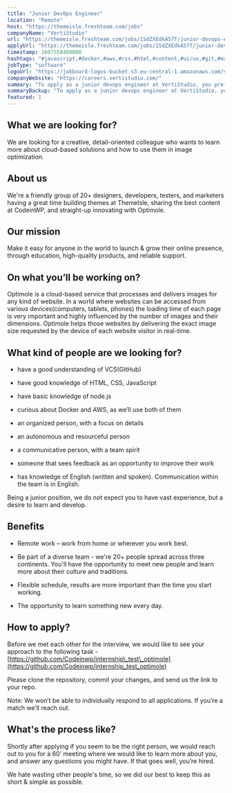 ```yaml
---
title: "Junior DevOps Engineer"
location: "Remote"
host: "https://themeisle.freshteam.com/jobs"
companyName: "VertiStudio"
url: "https://themeisle.freshteam.com/jobs/1SdZXEdkA57T/junior-devops-engineer-remote"
applyUrl: "https://themeisle.freshteam.com/jobs/1SdZXEdkA57T/junior-devops-engineer-remote#applicant-form"
timestamp: 1607558400000
hashtags: "#javascript,#docker,#aws,#css,#html,#content,#ui/ux,#git,#marketing,#English"
jobType: "software"
logoUrl: "https://jobboard-logos-bucket.s3.eu-central-1.amazonaws.com/vertistudio"
companyWebsite: "https://careers.vertistudio.com/"
summary: "To apply as a junior devops engineer at VertiStudio, you preferably need to have some knowledge of: experience in: #javascript, #docker, #aws."
summaryBackup: "To apply as a junior devops engineer at VertiStudio, you preferably need to have some knowledge of: #javascript, #css, #html."
featured: 1
---
```


## What we are looking for?

We are looking for a creative, detail-oriented colleague who wants to learn more about cloud-based solutions and how to use them in image optimization.

## About us

We're a friendly group of 20+ designers, developers, testers, and marketers having a great time building themes at ThemeIsle, sharing the best content at CodeinWP, and straight-up innovating with Optimole.

## Our mission

Make it easy for anyone in the world to launch & grow their online presence, through education, high-quality products, and reliable support.

## On what you’ll be working on?

Optimole is a cloud-based service that processes and delivers images for any kind of website. In a world where websites can be accessed from various devices(computers, tablets, phones) the loading time of each page is very important and highly influenced by the number of images and their dimensions. Optimole helps those websites by delivering the exact image size requested by the device of each website visitor in real-time.

## What kind of people are we looking for?

*   have a good understanding of VCS(GitHub)
    
*   have good knowledge of HTML, CSS, JavaScript
    
*   have basic knowledge of node.js
    
*   curious about Docker and AWS, as we’ll use both of them
    
*   an organized person, with a focus on details
    
*   an autonomous and resourceful person
    
*   a communicative person, with a team spirit
    
*   someone that sees feedback as an opportunity to improve their work
    
*   has knowledge of English (written and spoken). Communication within the team is in English.
    

Being a junior position, we do not expect you to have vast experience, but a desire to learn and develop.

## Benefits

*   Remote work – work from home or wherever you work best.
    
*   Be part of a diverse team - we're 20+ people spread across three continents. You'll have the opportunity to meet new people and learn more about their culture and traditions.
    
*   Flexible schedule, results are more important than the time you start working.
    
*   The opportunity to learn something new every day.
    

## How to apply?

Before we met each other for the interview, we would like to see your approach to the following task - [https://github.com/Codeinwp/internship\_test\_optimole](https://github.com/Codeinwp/internship_test_optimole)

Please clone the repository, commit your changes, and send us the link to your repo.

Note: We won’t be able to individually respond to all applications. If you’re a match we’ll reach out.

## What's the process like?

Shortly after applying if you seem to be the right person, we would reach out to you for a 60’ meeting where we would like to learn more about you, and answer any questions you might have. If that goes well, you’re hired.

We hate wasting other people's time, so we did our best to keep this as short & simple as possible.
